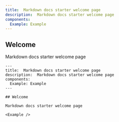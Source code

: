 ```yaml
---
title:  Markdown docs starter welcome page 
description:  Markdown docs starter welcome page 
components: 
  Example: Example
---
```


## Welcome

Markdown docs starter welcome page

<Example />

```markup
---
title:  Markdown docs starter welcome page
description:  Markdown docs starter welcome page
components:
  Example: Example
---

## Welcome

Markdown docs starter welcome page

<Example />
```
